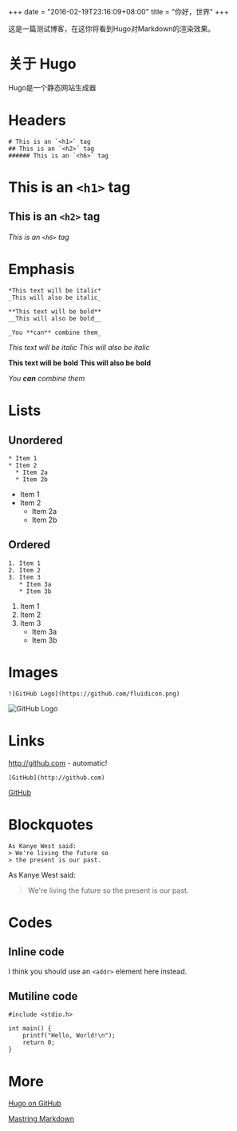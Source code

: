 +++
date = "2016-02-19T23:16:09+08:00"
title = "你好，世界"
+++

这是一篇测试博客，在这你将看到Hugo对Markdown的渲染效果。

# 关于 Hugo
Hugo是一个静态网站生成器

<!--more-->

# Headers

```
# This is an `<h1>` tag
## This is an `<h2>` tag
###### This is an `<h6>` tag
```

# This is an `<h1>` tag
## This is an `<h2>` tag
###### This is an `<h6>` tag


# Emphasis

```
*This text will be italic*
_This will also be italic_

**This text will be bold**
__This will also be bold__

_You **can** combine them_
```

*This text will be italic*
_This will also be italic_

**This text will be bold**
__This will also be bold__

_You **can** combine them_



# Lists

## Unordered

```
* Item 1
* Item 2
  * Item 2a
  * Item 2b
```

* Item 1
* Item 2
  * Item 2a
  * Item 2b


## Ordered

```
1. Item 1
2. Item 2
3. Item 3
   * Item 3a
   * Item 3b
```

1. Item 1
2. Item 2
3. Item 3
   * Item 3a
   * Item 3b


# Images
`![GitHub Logo](https://github.com/fluidicon.png)`

![GitHub Logo](https://github.com/fluidicon.png)


# Links

http://github.com - automatic!

`[GitHub](http://github.com)`

[GitHub](http://github.com)


# Blockquotes
```
As Kanye West said:
> We're living the future so
> the present is our past.
```

As Kanye West said:

> We're living the future so
> the present is our past.


# Codes
## Inline code

I think you should use an `<addr>` element here instead.


## Mutiline code
```
#include <stdio.h>

int main() {
    printf("Hello, World!\n");
    return 0;
}
```

# More

[Hugo on GitHub](https://github.com/spf13/hugo)

[Mastring Markdown](https://guides.github.com/features/mastering-markdown/)

